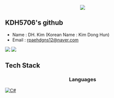 <p align='center'>
  <a href="https://github.com/KDH5706">
    <img src="https://capsule-render.vercel.app/api?type=waving&color=gradient&fontColor=FFFFFF&height=300&section=header&text=Study%20Repository&fontSize=50"/>
  </a>
</p>

## KDH5706's github
- Name : DH. Kim (Korean Name : Kim Dong Hun)
- Email : rpaehdgns12@naver.com

<img src="https://github-readme-stats.vercel.app/api?username=KDH5706&theme=synthwave&show_icons=true"/>
<img src="https://github-readme-stats.vercel.app/api/top-langs/?username=KDH5706&theme=synthwave&layout=compact"/>

## Tech Stack
<h3 align='center'>Languages</h3>
<p>
  <a href="https://github.com/KDH5706/StudyWPF.git" target="_blank"><img alt="C#" src="https://img.shields.io/badge/c%23-%23239120.svg?style=flat&logo=c-sharp&logoColor=white"/></a>
</p>


<!--
**KDH5706/KDH5706** is a ✨ _special_ ✨ repository because its `README.md` (this file) appears on your GitHub profile.

Here are some ideas to get you started:

- 🔭 I’m currently working on ...
- 🌱 I’m currently learning ...
- 👯 I’m looking to collaborate on ...
- 🤔 I’m looking for help with ...
- 💬 Ask me about ...
- 📫 How to reach me: ...
- 😄 Pronouns: ...
- ⚡ Fun fact: ...
-->

